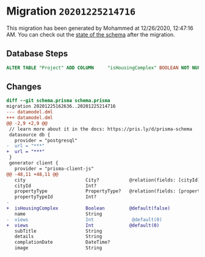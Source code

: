# Migration `20201225214716`

This migration has been generated by Mohammed at 12/26/2020, 12:47:16 AM.
You can check out the [state of the schema](./schema.prisma) after the migration.

## Database Steps

```sql
ALTER TABLE "Project" ADD COLUMN     "isHousingComplex" BOOLEAN NOT NULL DEFAULT false
```

## Changes

```diff
diff --git schema.prisma schema.prisma
migration 20201225162636..20201225214716
--- datamodel.dml
+++ datamodel.dml
@@ -2,9 +2,9 @@
 // learn more about it in the docs: https://pris.ly/d/prisma-schema
 datasource db {
   provider = "postgresql"
-  url = "***"
+  url = "***"
 }
 generator client {
   provider = "prisma-client-js"
@@ -48,11 +48,11 @@
   city                      City?           @relation(fields: [cityId], references: [id])
   cityId                    Int?
   propertyType              PropertyType?   @relation(fields: [propertyTypeId], references: [id])
   propertyTypeId            Int?
-
+  isHousingComplex          Boolean         @default(false)
   name                      String
-  views                     Int              @default(0)
+  views                     Int             @default(0)
   subTitle                  String
   details                   String
   complationDate            DateTime?
   image                     String
```


